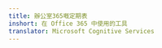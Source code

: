 ```yaml
---
title: 辦公室365嘅定期表
inshort: 在 Office 365 中使用的工具
translator: Microsoft Cognitive Services
---
```





